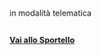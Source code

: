in modalità telematica
<br><br/>

[**Vai allo Sportello**][139bd2ba]

  [139bd2ba]: http://suape.regione.umbria.it/terni "vai allo Sportello"
